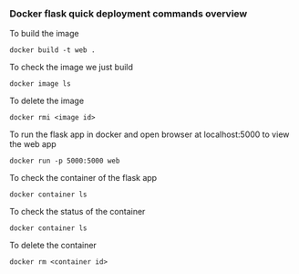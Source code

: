 ### Docker flask quick deployment commands overview

To build the image
```
docker build -t web .
```

To check the image we just build
```
docker image ls
```

To delete the image
```
docker rmi <image id>
```

To run the flask app in docker and open browser at localhost:5000 to view the web app
```
docker run -p 5000:5000 web
```
  
To check the container of the flask app
```
docker container ls
```

To check the status of the container
```
docker container ls
```

To delete the container
```
docker rm <container id>
```
